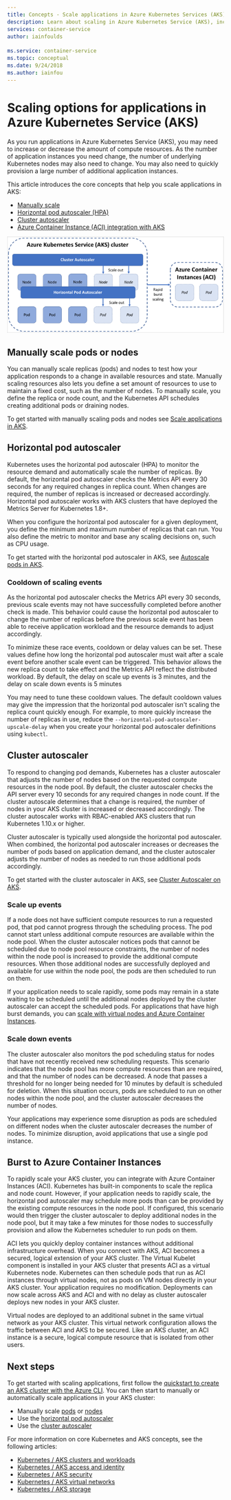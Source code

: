 ```yaml
---
title: Concepts - Scale applications in Azure Kubernetes Services (AKS)
description: Learn about scaling in Azure Kubernetes Service (AKS), including horizontal pod autoscaler, cluster autoscaler, and the Azure Container Instances connector.
services: container-service
author: iainfoulds

ms.service: container-service
ms.topic: conceptual
ms.date: 9/24/2018
ms.author: iainfou
---
```


# Scaling options for applications in Azure Kubernetes Service (AKS)

As you run applications in Azure Kubernetes Service (AKS), you may need to increase or decrease the amount of compute resources. As the number of application instances you need change, the number of underlying Kubernetes nodes may also need to change. You may also need to quickly provision a large number of additional application instances.

This article introduces the core concepts that help you scale applications in AKS:

- [Manually scale](#manually-scale-pods-or-nodes)
- [Horizontal pod autoscaler (HPA)](#horizontal-pod-autoscaler)
- [Cluster autoscaler](#cluster-autoscaler)
- [Azure Container Instance (ACI) integration with AKS](#burst-to-azure-container-instance)

![Scaling options and interactions in an Azure Kubernetes Services (AKS) cluster](media/concepts-scale/aks-scaling-options.png)

## Manually scale pods or nodes

You can manually scale replicas (pods) and nodes to test how your application responds to a change in available resources and state. Manually scaling resources also lets you define a set amount of resources to use to maintain a fixed cost, such as the number of nodes. To manually scale, you define the replica or node count, and the Kubernetes API schedules creating additional pods or draining nodes.

To get started with manually scaling pods and nodes see [Scale applications in AKS][aks-scale].

## Horizontal pod autoscaler

Kubernetes uses the horizontal pod autoscaler (HPA) to monitor the resource demand and automatically scale the number of replicas. By default, the horizontal pod autoscaler checks the Metrics API every 30 seconds for any required changes in replica count. When changes are required, the number of replicas is increased or decreased accordingly. Horizontal pod autoscaler works with AKS clusters that have deployed the Metrics Server for Kubernetes 1.8+.

When you configure the horizontal pod autoscaler for a given deployment, you define the minimum and maximum number of replicas that can run. You also define the metric to monitor and base any scaling decisions on, such as CPU usage.

To get started with the horizontal pod autoscaler in AKS, see [Autoscale pods in AKS][aks-hpa].

### Cooldown of scaling events

As the horizontal pod autoscaler checks the Metrics API every 30 seconds, previous scale events may not have successfully completed before another check is made. This behavior could cause the horizontal pod autoscaler to change the number of replicas before the previous scale event has been able to receive application workload and the resource demands to adjust accordingly.

To minimize these race events, cooldown or delay values can be set. These values define how long the horizontal pod autoscaler must wait after a scale event before another scale event can be triggered. This behavior allows the new replica count to take effect and the Metrics API reflect the distributed workload. By default, the delay on scale up events is 3 minutes, and the delay on scale down events is 5 minutes

You may need to tune these cooldown values. The default cooldown values may give the impression that the horizontal pod autoscaler isn't scaling the replica count quickly enough. For example, to more quickly increase the number of replicas in use, reduce the `--horizontal-pod-autoscaler-upscale-delay` when you create your horizontal pod autoscaler definitions using `kubectl`.

## Cluster autoscaler

To respond to changing pod demands, Kubernetes has a cluster autoscaler that adjusts the number of nodes based on the requested compute resources in the node pool. By default, the cluster autoscaler checks the API server every 10 seconds for any required changes in node count. If the cluster autoscale determines that a change is required, the number of nodes in your AKS cluster is increased or decreased accordingly. The cluster autoscaler works with RBAC-enabled AKS clusters that run Kubernetes 1.10.x or higher.

Cluster autoscaler is typically used alongside the horizontal pod autoscaler. When combined, the horizontal pod autoscaler increases or decreases the number of pods based on application demand, and the cluster autoscaler adjusts the number of nodes as needed to run those additional pods accordingly.

To get started with the cluster autoscaler in AKS, see [Cluster Autoscaler on AKS][aks-cluster-autoscaler].

### Scale up events

If a node does not have sufficient compute resources to run a requested pod, that pod cannot progress through the scheduling process. The pod cannot start unless additional compute resources are available within the node pool. When the cluster autoscaler notices pods that cannot be scheduled due to node pool resource constraints, the number of nodes within the node pool is increased to provide the additional compute resources. When those additional nodes are successfully deployed and available for use within the node pool, the pods are then scheduled to run on them.

If your application needs to scale rapidly, some pods may remain in a state waiting to be scheduled until the additional nodes deployed by the cluster autoscaler can accept the scheduled pods. For applications that have high burst demands, you can [scale with virtual nodes and Azure Container Instances](#burst-to-azure-container-instance).

### Scale down events

The cluster autoscaler also monitors the pod scheduling status for nodes that have not recently received new scheduling requests. This scenario indicates that the node pool has more compute resources than are required, and that the number of nodes can be decreased. A node that passes a threshold for no longer being needed for 10 minutes by default is scheduled for deletion. When this situation occurs, pods are scheduled to run on other nodes within the node pool, and the cluster autoscaler decreases the number of nodes.

Your applications may experience some disruption as pods are scheduled on different nodes when the cluster autoscaler decreases the number of nodes. To minimize disruption, avoid applications that use a single pod instance.

## Burst to Azure Container Instances

To rapidly scale your AKS cluster, you can integrate with Azure Container Instances (ACI). Kubernetes has built-in components to scale the replica and node count. However, if your application needs to rapidly scale, the horizontal pod autoscaler may schedule more pods than can be provided by the existing compute resources in the node pool. If configured, this scenario would then trigger the cluster autoscaler to deploy additional nodes in the node pool, but it may take a few minutes for those nodes to successfully provision and allow the Kubernetes scheduler to run pods on them.

ACI lets you quickly deploy container instances without additional infrastructure overhead. When you connect with AKS, ACI becomes a secured, logical extension of your AKS cluster. The Virtual Kubelet component is installed in your AKS cluster that presents ACI as a virtual Kubernetes node. Kubernetes can then schedule pods that run as ACI instances through virtual nodes, not as pods on VM nodes directly in your AKS cluster. Your application requires no modification. Deployments can now scale across AKS and ACI and with no delay as cluster autoscaler deploys new nodes in your AKS cluster.

Virtual nodes are deployed to an additional subnet in the same virtual network as your AKS cluster. This virtual network configuration allows the traffic between ACI and AKS to be secured. Like an AKS cluster, an ACI instance is a secure, logical compute resource that is isolated from other users.

## Next steps

To get started with scaling applications, first follow the [quickstart to create an AKS cluster with the Azure CLI][aks-quickstart]. You can then start to manually or automatically scale applications in your AKS cluster:

- Manually scale [pods][aks-manually-scale-pods] or [nodes][aks-manually-scale-nodes]
- Use the [horizontal pod autoscaler][aks-hpa]
- Use the [cluster autoscaler][aks-cluster-autoscaler]

For more information on core Kubernetes and AKS concepts, see the following articles:

- [Kubernetes / AKS clusters and workloads][aks-concepts-clusters-workloads]
- [Kubernetes / AKS access and identity][aks-concepts-identity]
- [Kubernetes / AKS security][aks-concepts-security]
- [Kubernetes / AKS virtual networks][aks-concepts-network]
- [Kubernetes / AKS storage][aks-concepts-storage]

<!-- LINKS - external -->

<!-- LINKS - internal -->
[aks-quickstart]: kubernetes-walkthrough.md
[aks-hpa]: tutorial-kubernetes-scale.md#autoscale-pods
[aks-scale]: tutorial-kubernetes-scale.md
[aks-manually-scale-pods]: tutorial-kubernetes-scale.md#manually-scale-pods
[aks-manually-scale-nodes]: tutorial-kubernetes-scale.md#manually-scale-aks-nodes
[aks-cluster-autoscaler]: autoscaler.md
[aks-concepts-clusters-workloads]: concepts-clusters-workloads.md
[aks-concepts-security]: concepts-security.md
[aks-concepts-storage]: concepts-storage.md
[aks-concepts-identity]: concepts-identity.md
[aks-concepts-network]: concepts-network.md